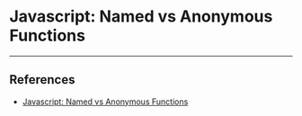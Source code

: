 # Javascript: Named vs Anonymous Functions

---

## References

* [Javascript: Named vs Anonymous Functions](https://www.linkedin.com/pulse/javascript-named-vs-anonymous-functions-chris-ng)
